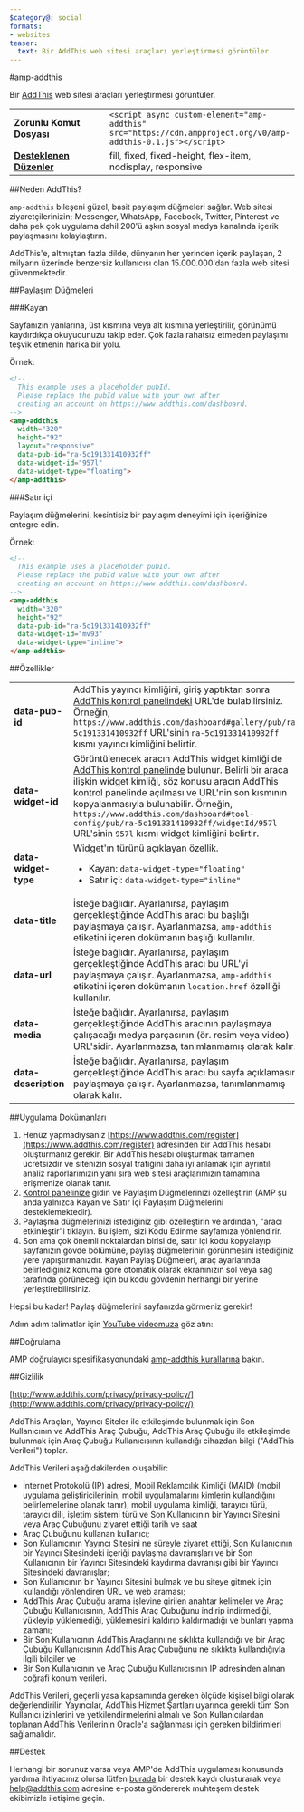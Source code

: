 ```yaml
---
$category@: social
formats:
- websites
teaser:
  text: Bir AddThis web sitesi araçları yerleştirmesi görüntüler.
---
```


<!--- Reformatted by Reftar! for AMP (go/reftar) on 2019-06-13 -->
<!---
       Copyright 2018 The AMP HTML Authors. Tüm Hakları Saklıdır.

       Apache Lisansı, Sürüm 2.0 ("Lisans") ile lisanslıdır; bu dosyayı Lisans koşulları dışında kullanamazsınız.
       Lisansın bir kopyasını şu adresten edinebilirsiniz:

       http://www.apache.org/licenses/LICENSE-2.0

       Geçerli yasa tarafından gerekli görülmediği veya yazılı olarak bir sözleşme yapılmadığı sürece, Lisanslı olarak dağıtılan yazılım açıkça veya zımni olarak HİÇBİR GARANTİ VEYA KOŞUL SUNULMADAN "OLDUĞU GİBİ" dağıtılır.
       Lisans kapsamında belirli bir dilde sağlanan izinleri ve uygulanan kısıtlamaları öğrenmek için söz konusu dille ilgili Lisans'a bakın.
  -->

#amp-addthis

Bir [AddThis](https://www.addthis.com) web sitesi araçları yerleştirmesi görüntüler.

<table>
  <tr>
    <td width="40%"><strong>Zorunlu Komut Dosyası</strong></td>
    <td><code>&lt;script async custom-element="amp-addthis" src="https://cdn.ampproject.org/v0/amp-addthis-0.1.js"&gt;&lt;/script&gt;</code></td>
  </tr>
  <tr>
    <td class="col-fourty"><strong><a href="https://www.ampproject.org/docs/guides/responsive/control_layout.html">Desteklenen Düzenler</a></strong></td>
    <td>fill, fixed, fixed-height, flex-item, nodisplay, responsive</td>
  </tr>
</table>


##Neden AddThis?

`amp-addthis` bileşeni güzel, basit paylaşım düğmeleri sağlar. Web sitesi ziyaretçilerinizin; Messenger, WhatsApp, Facebook, Twitter, Pinterest ve daha pek çok uygulama dahil 200'ü aşkın sosyal medya kanalında içerik paylaşmasını kolaylaştırın.

AddThis'e, altmıştan fazla dilde, dünyanın her yerinden içerik paylaşan, 2 milyarın üzerinde benzersiz kullanıcısı olan 15.000.000'dan fazla web sitesi güvenmektedir.

##Paylaşım Düğmeleri

###Kayan

Sayfanızın yanlarına, üst kısmına veya alt kısmına yerleştirilir, görünümü kaydırdıkça okuyucunuzu takip eder. Çok fazla rahatsız etmeden paylaşımı teşvik etmenin harika bir yolu.

Örnek:
```html
<!--
  This example uses a placeholder pubId.
  Please replace the pubId value with your own after
  creating an account on https://www.addthis.com/dashboard.
-->
<amp-addthis
  width="320"
  height="92"
  layout="responsive"
  data-pub-id="ra-5c191331410932ff"
  data-widget-id="957l"
  data-widget-type="floating">
</amp-addthis>
```

###Satır içi

Paylaşım düğmelerini, kesintisiz bir paylaşım deneyimi için içeriğinize entegre edin.

Örnek:
```html
<!--
  This example uses a placeholder pubId.
  Please replace the pubId value with your own after
  creating an account on https://www.addthis.com/dashboard.
-->
<amp-addthis
  width="320"
  height="92"
  data-pub-id="ra-5c191331410932ff"
  data-widget-id="mv93"
  data-widget-type="inline">
</amp-addthis>
```

##Özellikler

<table>
  <tr>
    <td width="40%"><strong>data-pub-id</strong></td>
    <td>AddThis yayıncı kimliğini, giriş yaptıktan sonra <a href="https://addthis.com/dashboard">AddThis kontrol panelindeki</a> URL'de bulabilirsiniz. Örneğin, <code>https://www.addthis.com/dashboard#gallery/pub/ra-5c191331410932ff</code> URL'sinin <code>ra-5c191331410932ff</code> kısmı yayıncı kimliğini belirtir.</td>
  </tr>
  <tr>
    <td width="40%"><strong>data-widget-id</strong></td>
    <td>Görüntülenecek aracın AddThis widget kimliği de <a href="https://addthis.com/dashboard">AddThis kontrol panelinde</a> bulunur. Belirli bir araca ilişkin widget kimliği, söz konusu aracın AddThis kontrol panelinde açılması ve URL'nin son kısmının kopyalanmasıyla bulunabilir. Örneğin, <code>https://www.addthis.com/dashboard#tool-config/pub/ra-5c191331410932ff/widgetId/957l</code> URL'sinin <code>957l</code> kısmı widget kimliğini belirtir.</td>
  </tr>
  <tr>
    <td width="40%"><strong>data-widget-type</strong></td>
    <td>Widget'ın türünü açıklayan özellik.
      <ul>
        <li>Kayan: <code>data-widget-type="floating"</code></li>
        <li>Satır içi: <code>data-widget-type="inline"</code></li>
      </ul></td>
    </tr>
    <tr>
      <td width="40%"><strong>data-title</strong></td>
      <td>İsteğe bağlıdır. Ayarlanırsa, paylaşım gerçekleştiğinde AddThis aracı bu başlığı paylaşmaya çalışır. Ayarlanmazsa, <code>amp-addthis</code> etiketini içeren dokümanın başlığı kullanılır.</td>
    </tr>
    <tr>
      <td width="40%"><strong>data-url</strong></td>
      <td>İsteğe bağlıdır. Ayarlanırsa, paylaşım gerçekleştiğinde AddThis aracı bu URL'yi paylaşmaya çalışır. Ayarlanmazsa, <code>amp-addthis</code> etiketini içeren dokümanın <code>location.href</code> özelliği kullanılır.</td>
    </tr>
    <tr>
      <td width="40%"><strong>data-media</strong></td>
      <td>İsteğe bağlıdır. Ayarlanırsa, paylaşım gerçekleştiğinde AddThis aracının paylaşmaya çalışacağı medya parçasının (ör. resim veya video) URL'sidir. Ayarlanmazsa, tanımlanmamış olarak kalır.</td>
    </tr>
    <tr>
      <td width="40%"><strong>data-description</strong></td>
      <td>İsteğe bağlıdır. Ayarlanırsa, paylaşım gerçekleştiğinde AddThis aracı bu sayfa açıklamasını paylaşmaya çalışır. Ayarlanmazsa, tanımlanmamış olarak kalır.</td>
    </tr>
  </table>

##Uygulama Dokümanları

1. Henüz yapmadıysanız [https://www.addthis.com/register](https://www.addthis.com/register) adresinden bir AddThis hesabı oluşturmanız gerekir. Bir AddThis hesabı oluşturmak tamamen ücretsizdir ve sitenizin sosyal trafiğini daha iyi anlamak için ayrıntılı analiz raporlarımızın yanı sıra web sitesi araçlarımızın tamamına erişmenize olanak tanır.
1. [Kontrol panelinize](https://addthis.com/dashboard) gidin ve Paylaşım Düğmelerinizi özelleştirin (AMP şu anda yalnızca Kayan ve Satır İçi Paylaşım Düğmelerini desteklemektedir).
1. Paylaşma düğmelerinizi istediğiniz gibi özelleştirin ve ardından, "aracı etkinleştir"i tıklayın. Bu işlem, sizi Kodu Edinme sayfamıza yönlendirir.
1. Son ama çok önemli noktalardan birisi de, satır içi kodu kopyalayıp sayfanızın gövde bölümüne, paylaş düğmelerinin görünmesini istediğiniz yere yapıştırmanızdır. Kayan Paylaş Düğmeleri, araç ayarlarında belirlediğiniz konuma göre otomatik olarak ekranınızın sol veya sağ tarafında görüneceği için bu kodu gövdenin herhangi bir yerine yerleştirebilirsiniz.

Hepsi bu kadar! Paylaş düğmelerini sayfanızda görmeniz gerekir!

Adım adım talimatlar için [YouTube videomuza](https://www.youtube.com/watch?v=BSkuAB4er2o) göz atın:
<amp-youtube width="480" height="270" data-videoid="BSkuAB4er2o" layout="responsive"></amp-youtube>

##Doğrulama

AMP doğrulayıcı spesifikasyonundaki [amp-addthis kurallarına](https://github.com/ampproject/amphtml/blob/master/extensions/amp-addthis/validator-amp-addthis.protoascii) bakın.

##Gizlilik

[http://www.addthis.com/privacy/privacy-policy/](http://www.addthis.com/privacy/privacy-policy/)

AddThis Araçları, Yayıncı Siteler ile etkileşimde bulunmak için Son Kullanıcının ve AddThis Araç Çubuğu, AddThis Araç Çubuğu ile etkileşimde bulunmak için Araç Çubuğu Kullanıcısının kullandığı cihazdan bilgi ("AddThis Verileri") toplar.

AddThis Verileri aşağıdakilerden oluşabilir:

* İnternet Protokolü (IP) adresi, Mobil Reklamcılık Kimliği (MAID) (mobil uygulama geliştiricilerinin, mobil uygulamalarını kimlerin kullandığını belirlemelerine olanak tanır), mobil uygulama kimliği, tarayıcı türü, tarayıcı dili, işletim sistemi türü ve Son Kullanıcının bir Yayıncı Sitesini veya Araç Çubuğunu ziyaret ettiği tarih ve saat
* Araç Çubuğunu kullanan kullanıcı;
* Son Kullanıcının Yayıncı Sitesini ne süreyle ziyaret ettiği, Son Kullanıcının bir Yayıncı Sitesindeki içeriği paylaşma davranışları ve bir Son Kullanıcının bir Yayıncı Sitesindeki kaydırma davranışı gibi bir Yayıncı Sitesindeki davranışlar;
* Son Kullanıcının bir Yayıncı Sitesini bulmak ve bu siteye gitmek için kullandığı yönlendiren URL ve web araması;
* AddThis Araç Çubuğu arama işlevine girilen anahtar kelimeler ve Araç Çubuğu Kullanıcısının, AddThis Araç Çubuğunu indirip indirmediği, yükleyip yüklemediği, yüklemesini kaldırıp kaldırmadığı ve bunları yapma zamanı;
* Bir Son Kullanıcının AddThis Araçlarını ne sıklıkta kullandığı ve bir Araç Çubuğu Kullanıcısının AddThis Araç Çubuğunu ne sıklıkta kullandığıyla ilgili bilgiler ve
* Bir Son Kullanıcının ve Araç Çubuğu Kullanıcısının IP adresinden alınan coğrafi konum verileri.

AddThis Verileri, geçerli yasa kapsamında gereken ölçüde kişisel bilgi olarak değerlendirilir. Yayıncılar, AddThis Hizmet Şartları uyarınca gerekli tüm Son Kullanıcı izinlerini ve yetkilendirmelerini almalı ve Son Kullanıcılardan toplanan AddThis Verilerinin Oracle'a sağlanması için gereken bildirimleri sağlamalıdır.

##Destek

Herhangi bir sorunuz varsa veya AMP'de AddThis uygulaması konusunda yardıma ihtiyacınız olursa lütfen [burada](https://www.addthis.com/support/) bir destek kaydı oluşturarak veya [help@addthis.com](mailto%3ahelp@addthis.com) adresine e-posta göndererek muhteşem destek ekibimizle iletişime geçin.
